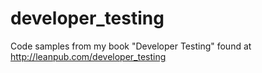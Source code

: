 developer_testing
=================

Code samples from my book "Developer Testing" found at http://leanpub.com/developer_testing
